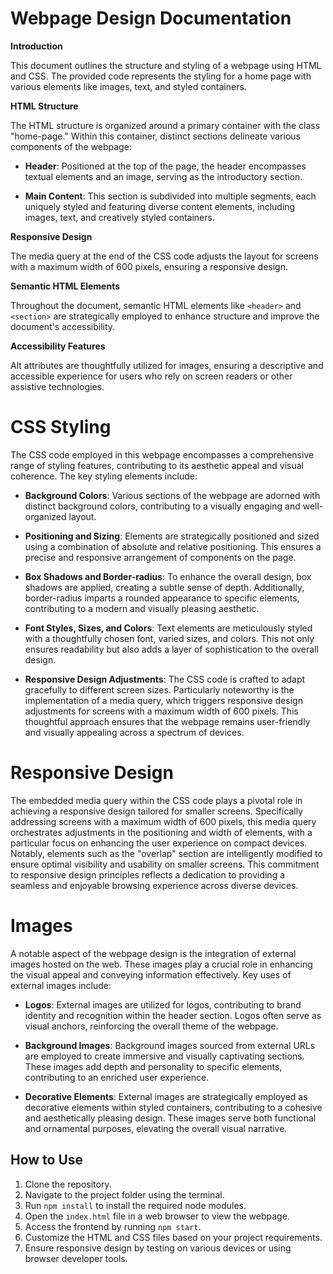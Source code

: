 # Webpage Design Documentation

**Introduction**

This document outlines the structure and styling of a webpage using HTML and CSS. The provided code represents the styling for a home page with various elements like images, text, and styled containers.

**HTML Structure**

The HTML structure is organized around a primary container with the class "home-page." Within this container, distinct sections delineate various components of the webpage:

- **Header**: Positioned at the top of the page, the header encompasses textual elements and an image, serving as the introductory section.
  
- **Main Content**: This section is subdivided into multiple segments, each uniquely styled and featuring diverse content elements, including images, text, and creatively styled containers.

**Responsive Design**

The media query at the end of the CSS code adjusts the layout for screens with a maximum width of 600 pixels, ensuring a responsive design.

**Semantic HTML Elements**

Throughout the document, semantic HTML elements like `<header>` and `<section>` are strategically employed to enhance structure and improve the document's accessibility.

**Accessibility Features**

Alt attributes are thoughtfully utilized for images, ensuring a descriptive and accessible experience for users who rely on screen readers or other assistive technologies.

# CSS Styling

The CSS code employed in this webpage encompasses a comprehensive range of styling features, contributing to its aesthetic appeal and visual coherence. The key styling elements include:

- **Background Colors**: Various sections of the webpage are adorned with distinct background colors, contributing to a visually engaging and well-organized layout.

- **Positioning and Sizing**: Elements are strategically positioned and sized using a combination of absolute and relative positioning. This ensures a precise and responsive arrangement of components on the page.

- **Box Shadows and Border-radius**: To enhance the overall design, box shadows are applied, creating a subtle sense of depth. Additionally, border-radius imparts a rounded appearance to specific elements, contributing to a modern and visually pleasing aesthetic.

- **Font Styles, Sizes, and Colors**: Text elements are meticulously styled with a thoughtfully chosen font, varied sizes, and colors. This not only ensures readability but also adds a layer of sophistication to the overall design.

- **Responsive Design Adjustments**: The CSS code is crafted to adapt gracefully to different screen sizes. Particularly noteworthy is the implementation of a media query, which triggers responsive design adjustments for screens with a maximum width of 600 pixels. This thoughtful approach ensures that the webpage remains user-friendly and visually appealing across a spectrum of devices.

# Responsive Design

The embedded media query within the CSS code plays a pivotal role in achieving a responsive design tailored for smaller screens. Specifically addressing screens with a maximum width of 600 pixels, this media query orchestrates adjustments in the positioning and width of elements, with a particular focus on enhancing the user experience on compact devices. Notably, elements such as the "overlap" section are intelligently modified to ensure optimal visibility and usability on smaller screens. This commitment to responsive design principles reflects a dedication to providing a seamless and enjoyable browsing experience across diverse devices.

# Images

A notable aspect of the webpage design is the integration of external images hosted on the web. These images play a crucial role in enhancing the visual appeal and conveying information effectively. Key uses of external images include:

- **Logos**: External images are utilized for logos, contributing to brand identity and recognition within the header section. Logos often serve as visual anchors, reinforcing the overall theme of the webpage.

- **Background Images**: Background images sourced from external URLs are employed to create immersive and visually captivating sections. These images add depth and personality to specific elements, contributing to an enriched user experience.

- **Decorative Elements**: External images are strategically employed as decorative elements within styled containers, contributing to a cohesive and aesthetically pleasing design. These images serve both functional and ornamental purposes, elevating the overall visual narrative.

## How to Use

1. Clone the repository.
2. Navigate to the project folder using the terminal.
3. Run `npm install` to install the required node modules.
4. Open the `index.html` file in a web browser to view the webpage.
5. Access the frontend by running `npm start`.
6. Customize the HTML and CSS files based on your project requirements.
7. Ensure responsive design by testing on various devices or using browser developer tools.

